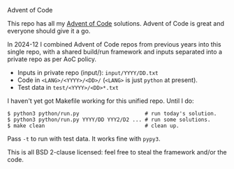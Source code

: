 Advent of Code

This repo has all my [Advent of Code](https://adventofcode.com/)
solutions. Advent of Code is great and everyone should give it a go.

In 2024-12 I combined Advent of Code repos from previous years into
this single repo, with a shared build/run framework and inputs
separated into a private repo as per AoC policy.

- Inputs in private repo (input/): `input/YYYY/DD.txt`
- Code in `<LANG>/<YYYY>/<DD>/` (`<LANG>` is just `python` at present).
- Test data in `test/<YYYY>/<DD>*.txt`

I haven't yet got Makefile working for this unified repo. Until I do:

    $ python3 python/run.py                     # run today's solution.
    $ python3 python/run.py YYYY/DD YYY2/D2 ... # run some solutions.
    $ make clean                                # clean up.

Pass `-t` to run with test data. It works fine with `pypy3`.

This is all BSD 2-clause licensed: feel free to steal the framework
and/or the code.

